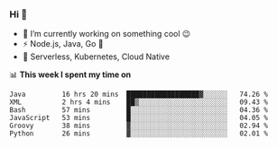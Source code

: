 ### Hi 👋

<!--
**nodejh/nodejh** is a ✨ _special_ ✨ repository because its `README.md` (this file) appears on your GitHub profile.

Here are some ideas to get you started:

- 🔭 I’m currently working on ...
- 🌱 I’m currently learning ...
- 👯 I’m looking to collaborate on ...
- 🤔 I’m looking for help with ...
- 💬 Ask me about ...
- 📫 How to reach me: ...
- 😄 Pronouns: ...
- ⚡ Fun fact: ...
-->

- 🔭 I’m currently working on something cool :wink:
- ⚡ Node.js, Java, Go :thought_balloon:
- 🤖 Serverless, Kubernetes, Cloud Native

📊 **This week I spent my time on**

<!--START_SECTION:waka-->

```text
Java         16 hrs 20 mins  ██████████████████▓░░░░░░   74.26 %
XML          2 hrs 4 mins    ██▒░░░░░░░░░░░░░░░░░░░░░░   09.43 %
Bash         57 mins         █░░░░░░░░░░░░░░░░░░░░░░░░   04.36 %
JavaScript   53 mins         █░░░░░░░░░░░░░░░░░░░░░░░░   04.05 %
Groovy       38 mins         ▓░░░░░░░░░░░░░░░░░░░░░░░░   02.94 %
Python       26 mins         ▓░░░░░░░░░░░░░░░░░░░░░░░░   02.01 %
```

<!--END_SECTION:waka-->


<!--
:traffic_light: **Visitors**

![visitors](https://visitor-badge.glitch.me/badge?page_id=nodejh.nodejh)
-->
